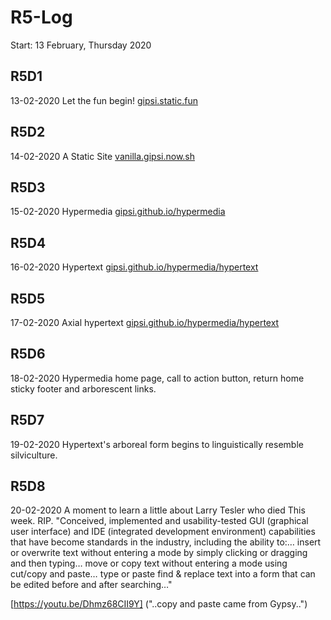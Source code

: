  # R5-Log
 Start: 13 February, Thursday 2020

## R5D1
13-02-2020
Let the fun begin! [gipsi.static.fun](https://gipsi.static.fun)

## R5D2
14-02-2020
A Static Site [vanilla.gipsi.now.sh](https://vanilla.gipsi.now.sh)

## R5D3
15-02-2020
Hypermedia  [gipsi.github.io/hypermedia](https://gipsi.github.io/hypermedia)

## R5D4
16-02-2020
Hypertext [gipsi.github.io/hypermedia/hypertext](https://gipsi.github.io/hypermedia/hypertext)

## R5D5
17-02-2020
Axial hypertext [gipsi.github.io/hypermedia/hypertext](https://gipsi.github.io/hypermedia/hypertext.html)

## R5D6
18-02-2020
Hypermedia home page, call to action button, return home sticky footer and arborescent links.

## R5D7
19-02-2020
Hypertext's arboreal form begins to linguistically resemble silviculture.

## R5D8
20-02-2020
A moment to learn a little about Larry Tesler who died 
This week. RIP.
"Conceived, implemented and usability-tested 
GUI (graphical user interface) and 
IDE (integrated development environment) capabilities 
that have become standards in the industry, including the 
ability to:… insert or overwrite text without entering a 
mode by simply clicking or dragging and then typing… move 
or copy text without entering a mode using cut/copy and paste… 
type or paste find & replace text into a 
form that can be edited before and after searching…"

[https://youtu.be/Dhmz68CII9Y]
("..copy and paste came from Gypsy..")


